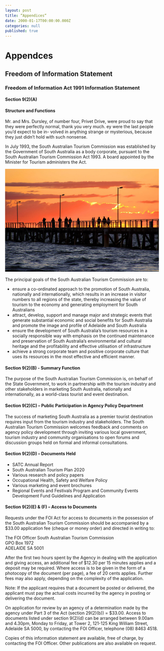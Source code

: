 ```yaml
---
layout: post
title: “Appendices“
date: 2000-01-17T00:00:00.000Z
categories: null
published: true
---
```


# Appendces

## Freedom of Information Statement

### Freedom of Information Act 1991 Information Statement

#### Section 9(2)(A)

#### Structure and Functions

Mr. and Mrs. Dursley, of number four, Privet Drive, were proud to say that they were perfectly normal, thank you very much.  ey were the last people you’d expect to be in- volved in anything strange or mysterious, because they just didn’t hold with such nonsense.

In July 1993, the South Australian Tourism Commission was established by the Government of South Australia as a body corporate, pursuant to the South Australian Tourism Commission Act 1993. A board appointed by the Minister for Tourism administers the Act.

<img class="feature-image" src="images/people-on-jetty-watching-sunset-in-semaphore-beach-adelaide-australia.jpg" alt="people-on-jetty-watching-sunset-in-semaphore-beach-adelaide-australia">

The principal goals of the South Australian Tourism Commission are to:

* ensure a co-ordinated approach to the promotion of South Australia, nationally and internationally, which results in an increase in visitor numbers to all regions of the state, thereby increasing the value of tourism to the economy and generating employment for South Australians
* attract, develop, support and manage major and strategic events that generate substantial economic and social benefits for South Australia and promote the image and profile of Adelaide and South Australia
* ensure the development of South Australia’s tourism resources in a socially responsible way with emphasis on the continued maintenance and preservation of South Australia’s environmental and cultural heritage and the profitability and effective utilisation of infrastructure
* achieve a strong corporate team and positive corporate culture that uses its resources in the most effective and efficient manner.

#### Section 9(2)(B) - Summary Function

The purpose of the South Australian Tourism Commission is, on behalf of the State Government, to work in partnership with the tourism industry and other stakeholders in marketing South Australia, nationally and internationally, as a world-class tourist and event destination.

#### Section 9(2)(C) – Public Participation in Agency Policy Department

The success of marketing South Australia as a premier tourist destination requires input from the tourism industry and stakeholders. The South Australian Tourism Commission welcomes feedback and comments on agency policy development through inviting various local government, tourism industry and community organisations to open forums and discussion groups held on formal and informal consultations.

#### Section 9(2)(D) – Documents Held

* SATC Annual Report
* South Australian Tourism Plan 2020
* Various research and policy papers
* Occupational Health, Safety and Welfare Policy
* Various marketing and event brochures
* Regional Events and Festivals Program and Community Events Development Fund Guidelines and Application

#### Section 9(2)(E) & (F) – Access to Documents

Requests under the FOI Act for access to documents in the possession of the South Australian Tourism Commission should be accompanied by a $33.00 application fee (cheque or money order) and directed in writing to:

The FOI Officer South Australian Tourism Commission  
GPO Box 1972  
ADELAIDE SA 5001

After the first two hours spent by the Agency in dealing with the application and giving access, an additional fee of $12.30 per 15 minutes applies and a deposit may be required. Where access is to be given in the form of a photocopy of the document (per page), a fee of 20 cents applies. Further fees may also apply, depending on the complexity of the application.

Note: If the applicant requires that a document be posted or delivered, the applicant must pay the actual costs incurred by the agency in posting or delivering the document.

On application for review by an agency of a determination made by the agency under Part 3 of the Act (section 29(2)(b)) = $33.00. Access to documents listed under section 9(2)(d) can be arranged between 9.00am and 4.30pm, Monday to Friday, at Tower 2, 121-125 King William Street, Adelaide SA 5000, by contacting the FOI Officer, telephone (08) 8463 4518.

Copies of this information statement are available, free of charge, by contacting the FOI Officer. Other publications are also available on request.
